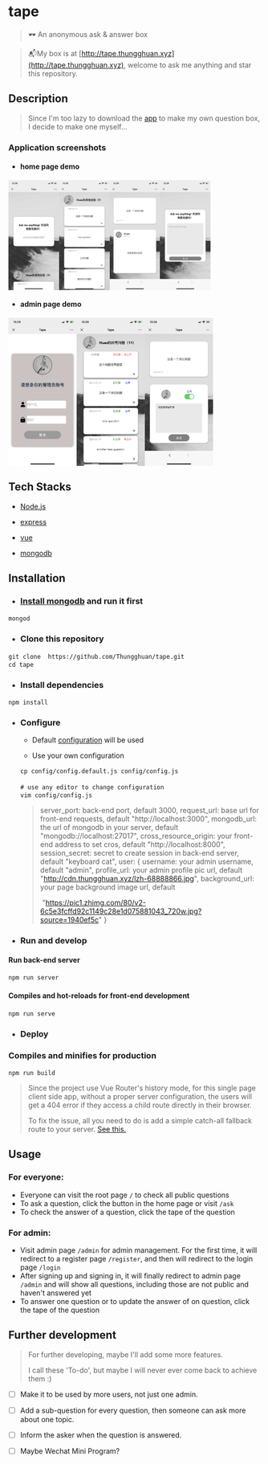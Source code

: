 # tape

> :dark_sunglasses: An anonymous ask & answer box

> :mailbox_with_mail:My box is at [http://tape.thungghuan.xyz](http://tape.thungghuan.xyz), welcome to ask me anything and star this repository.

## Description

> Since I'm too lazy to download the [app](http://tapechat.net/) to make my own question box, I decide to make one myself...

### Application screenshots

* #### home page demo

<div style="width:80%; display: flex;">
    <img style="width: 25%" src="./docs/screenShots/home1.png" alt="首页截图1">
    <img style="width: 25%" src="./docs/screenShots/home2.png" alt="首页截图2">
    <img style="width: 25%" src="./docs/screenShots/answer.png" alt="问题截图">
    <img style="width: 25%" src="./docs/screenShots/ask.png" alt="提问截图">
</div>

* #### admin page demo

<div style="width:90%; display: flex;">
    <img style="width: 30%" src="./docs/screenShots/login.png" alt="管理员登录">
    <img style="width: 30%" src="./docs/screenShots/allQuestions.png" alt="后台首页">
    <img style="width: 30%" src="./docs/screenShots/adminAnswer.png" alt="管理员回复">
</div>


## Tech Stacks

* [Node.js](https://github.com/nodejs/node)

* [express](https://github.com/expressjs/express)
* [vue](https://github.com/vuejs/vue)
* [mongodb](https://github.com/mongodb/mongo)



## Installation

* ### [Install mongodb](https://docs.mongodb.com/manual/installation/) and run it first

```shell
mongod
```

* ### Clone this repository

```shell
git clone  https://github.com/Thungghuan/tape.git
cd tape
```

* ### Install dependencies

```shell
npm install
```

* ### Configure

	* Default  [configuration](./config/config.default.js) will be used
	
	* Use your own configuration
	
	
	```shell
	cp config/config.default.js config/config.js
	
	# use any editor to change configuration
	vim config/config.js
	```
	
	>server_port: back-end port, default 3000,
	>request_url: base url for front-end requests, default "http://localhost:3000",
	>mongodb_url: the url of mongodb in your server, default "mongodb://localhost:27017",
	>cross_resource_origin: your front-end address to set cros, default "http://localhost:8000",
	>session_secret: secret to create session in back-end server, default "keyboard cat",
	>user: {
	>    username: your admin username, default "admin",
	>    profile_url: your admin profile pic url, default "http://cdn.thungghuan.xyz/lzh-68888866.jpg",
	>    background_url: your page background image url, default
	>
	>​		 "https://pic1.zhimg.com/80/v2-6c5e3fcffd92c1149c28e1d075881043_720w.jpg?source=1940ef5c"
	>}


* ### Run and develop

#### Run back-end server

```shell
npm run server
```

#### Compiles and hot-reloads for front-end development

```shell
npm run serve
```

* ### Deploy

### Compiles and minifies for production

```shell
npm run build
```

> Since the project use Vue Router's history mode, for this single page client side app, without a proper server configuration, the users will get a 404 error if they access a child route directly in their browser.
>
> To fix the issue, all you need to do is add a simple catch-all fallback route to your server. [See this.](https://router.vuejs.org/guide/essentials/history-mode.html#example-server-configurations)	



## Usage

### For everyone:

* Everyone can visit the root page `/` to check all public questions
* To ask a question, click the button in the home page or visit `/ask`
* To check the answer of a question, click the tape of the question


### For admin:

* Visit admin page `/admin` for admin management.  For the first time, it will redirect to a register page `/register`, and then will redirect to the login page `/login`
* After signing up and signing in, it will finally redirect to admin page `/admin` and will show all questions, including those are not public and haven't answered yet
* To answer one question or to update the answer of on question, click the tape of the question



## Further development

> For further developing, maybe I'll add some more features.
>
> I call these 'To-do', but maybe I will never ever come back to achieve them :)

- [ ] Make it to be used by more users, not just one admin.
- [ ] Add a sub-question for every question, then someone can ask more about one topic.
- [ ] Inform the asker when the question is answered.
- [ ] Maybe Wechat Mini Program?

